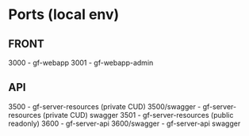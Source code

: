 # Ports (local env)

## FRONT
3000 - gf-webapp
3001 - gf-webapp-admin

## API
3500 - gf-server-resources (private CUD)
3500/swagger - gf-server-resources (private CUD) swagger
3501 - gf-server-resources (public readonly)
3600 - gf-server-api
3600/swagger - gf-server-api swagger
